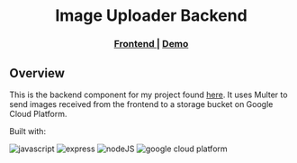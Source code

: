 <h1 align="center">Image Uploader Backend</h1>

<div align="center">
  <h3>
    <a href="https://github.com/yuandere/image-uploader">
      Frontend
    </a>
    <span> | </span>
    <a href="https://github.com/yuandere">
      Demo
    </a>
  </h3>
</div>

## Overview

This is the backend component for my project found [here](https://github.com/yuandere/image-uploader). It uses Multer to send images received from the frontend to a storage bucket on Google Cloud Platform.

Built with:

![javascript](https://img.shields.io/badge/JavaScript-F7DF1E.svg?style=for-the-badge&logo=JavaScript&logoColor=black)
![express](https://img.shields.io/badge/Express-000000.svg?style=for-the-badge&logo=Express&logoColor=white)
![nodeJS](https://img.shields.io/badge/Node.js-339933.svg?style=for-the-badge&logo=nodedotjs&logoColor=white)
![google cloud platform](https://img.shields.io/badge/Google%20Cloud-4285F4.svg?style=for-the-badge&logo=Google-Cloud&logoColor=white)